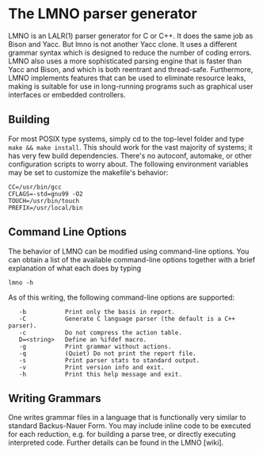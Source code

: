The LMNO parser generator
====

LMNO is an LALR(1) parser generator for C or C++. It does the same job as Bison and Yacc. But lmno is not another Yacc clone. It uses a different grammar syntax which is designed to reduce the number of coding errors. LMNO also uses a more sophisticated parsing engine that is faster than Yacc and Bison, and which is both reentrant and thread-safe. Furthermore, LMNO implements features that can be used to eliminate resource leaks, making is suitable for use in long-running programs such as graphical user interfaces or embedded controllers.

Building
--------

For most POSIX type systems, simply cd to the top-level folder and type `make && make install`. This should work for the vast majority of systems; it has very few build dependencies. There's no autoconf, automake, or other configuration scripts to worry about. The following environment variables may be set to customize the makefile's behavior:
```
CC=/usr/bin/gcc
CFLAGS=-std=gnu99 -O2
TOUCH=/usr/bin/touch
PREFIX=/usr/local/bin
```

Command Line Options
--------------------

The behavior of LMNO can be modified using command-line options. You can obtain a list of the available command-line options together with a brief explanation of what each does by typing

 `lmno -h`

As of this writing, the following command-line options are supported:
```
   -b           Print only the basis in report.
   -C           Generate C language parser (the default is a C++ parser).
   -c           Do not compress the action table.
   D=<string>   Define an %ifdef macro.
   -g           Print grammar without actions.
   -q           (Quiet) Do not print the report file.
   -s           Print parser stats to standard output.
   -v           Print version info and exit.
   -h           Print this help message and exit.
```

Writing Grammars
----------------

One writes grammar files in a language that is functionally very similar to standard Backus-Nauer Form. You may include inline code to be executed for each reduction, e.g. for building a parse tree, or directly executing interpreted code. Further details can be found in the LMNO [wiki].
